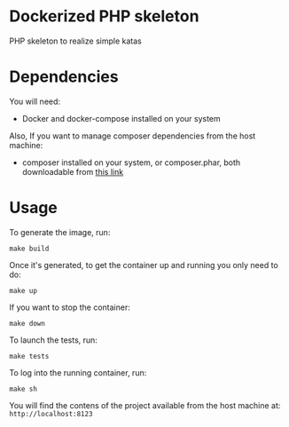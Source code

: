 # Dockerized PHP skeleton

PHP skeleton to realize simple katas

# Dependencies

You will need:
- Docker and docker-compose installed on your system

Also, If you want to manage composer dependencies from the host machine:
- composer installed on your system, or composer.phar, both downloadable from [ this link ](https://getcomposer.org/download/)

# Usage

To generate the image, run:
```
make build
```

Once it's generated, to get the container up and running you only need to do:
```
make up
```

If you want to stop the container:
```
make down
```

To launch the tests, run:
```
make tests
```

To log into the running container, run:
```
make sh
```

You will find the contens of the project available from the host machine at: `http://localhost:8123`

